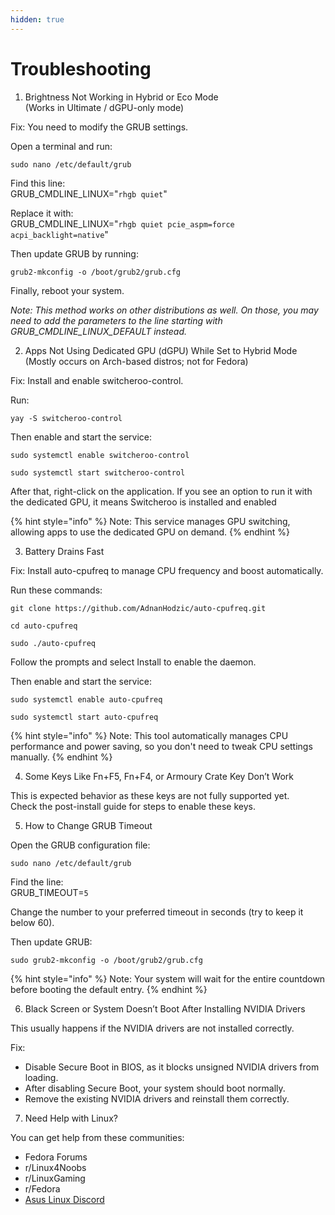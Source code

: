 ```yaml
---
hidden: true
---
```


# Troubleshooting

1. Brightness Not Working in Hybrid or Eco Mode\
   (Works in Ultimate / dGPU-only mode)

Fix: You need to modify the GRUB settings.

Open a terminal and run:

`sudo nano /etc/default/grub`

Find this line:\
GRUB\_CMDLINE\_LINUX="`rhgb quiet`"

Replace it with:\
GRUB\_CMDLINE\_LINUX="`rhgb quiet pcie_aspm=force acpi_backlight=native`"

Then update GRUB by running:

`grub2-mkconfig -o /boot/grub2/grub.cfg`

Finally, reboot your system.

_Note: This method works on other distributions as well. On those, you may need to add the parameters to the line starting with GRUB\_CMDLINE\_LINUX\_DEFAULT instead._

2. Apps Not Using Dedicated GPU (dGPU) While Set to Hybrid Mode\
   (Mostly occurs on Arch-based distros; not for Fedora)

Fix: Install and enable switcheroo-control.

Run:

`yay -S switcheroo-control`

Then enable and start the service:

`sudo systemctl enable switcheroo-control`

`sudo systemctl start switcheroo-control`

After that, right-click on the application. If you see an option to run it with the dedicated GPU, it means Switcheroo is installed and enabled

{% hint style="info" %}
Note: This service manages GPU switching, allowing apps to use the dedicated GPU on demand.
{% endhint %}

3. Battery Drains Fast

Fix: Install auto-cpufreq to manage CPU frequency and boost automatically.

Run these commands:

`git clone https://github.com/AdnanHodzic/auto-cpufreq.git`

`cd auto-cpufreq`

`sudo ./auto-cpufreq`

Follow the prompts and select Install to enable the daemon.

Then enable and start the service:

`sudo systemctl enable auto-cpufreq`

`sudo systemctl start auto-cpufreq`

{% hint style="info" %}
Note: This tool automatically manages CPU performance and power saving, so you don't need to tweak CPU settings manually.
{% endhint %}

4. Some Keys Like Fn+F5, Fn+F4, or Armoury Crate Key Don’t Work

This is expected behavior as these keys are not fully supported yet.\
Check the post-install guide for steps to enable these keys.

5. How to Change GRUB Timeout

Open the GRUB configuration file:

`sudo nano /etc/default/grub`

Find the line:\
GRUB\_TIMEOUT=`5`

Change the number to your preferred timeout in seconds (try to keep it below 60).

Then update GRUB:

`sudo grub2-mkconfig -o /boot/grub2/grub.cfg`

{% hint style="info" %}
Note: Your system will wait for the entire countdown before booting the default entry.
{% endhint %}

6. Black Screen or System Doesn’t Boot After Installing NVIDIA Drivers

This usually happens if the NVIDIA drivers are not installed correctly.

Fix:

* Disable Secure Boot in BIOS, as it blocks unsigned NVIDIA drivers from loading.
* After disabling Secure Boot, your system should boot normally.
* Remove the existing NVIDIA drivers and reinstall them correctly.

7. Need Help with Linux?

You can get help from these communities:

* Fedora Forums
* r/Linux4Noobs
* r/LinuxGaming
* r/Fedora
* [Asus Linux Discord](https://discord.gg/B8GftRW2Hd)
